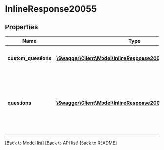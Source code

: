 # InlineResponse20055

## Properties
Name | Type | Description | Notes
------------ | ------------- | ------------- | -------------
**custom_questions** | [**\Swagger\Client\Model\InlineResponse20055CustomQuestions[]**](InlineResponse20055CustomQuestions.md) | Array of Registrant Custom Questions. | [optional] 
**questions** | [**\Swagger\Client\Model\InlineResponse20055Questions[]**](InlineResponse20055Questions.md) | Array of registration fields whose values should be provided by registrants during registration. | [optional] 

[[Back to Model list]](../README.md#documentation-for-models) [[Back to API list]](../README.md#documentation-for-api-endpoints) [[Back to README]](../README.md)


